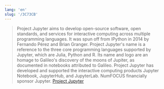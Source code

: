 ```yaml
---
lang: 'en'
slug: '/3C73CB'
---
```


> Project Jupyter aims to develop open-source software, open standards, and services for interactive computing across multiple programming languages. It was spun off from IPython in 2014 by Fernando Pérez and Brian Granger. Project Jupyter's name is a reference to the three core programming languages supported by Jupyter, which are Julia, Python and R. Its name and logo are an homage to Galileo's discovery of the moons of Jupiter, as documented in notebooks attributed to Galileo. Project Jupyter has developed and supported the interactive computing products Jupyter Notebook, JupyterHub, and JupyterLab. NumFOCUS financially sponsor Jupyter. [Project Jupyter](https://en.wikipedia.org/wiki/Project_Jupyter#Jupyter_Notebook)